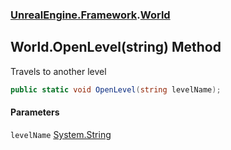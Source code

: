 ### [UnrealEngine.Framework](./UnrealEngine-Framework.md 'UnrealEngine.Framework').[World](./World.md 'UnrealEngine.Framework.World')
## World.OpenLevel(string) Method
Travels to another level  
```csharp
public static void OpenLevel(string levelName);
```
#### Parameters
<a name='UnrealEngine-Framework-World-OpenLevel(string)-levelName'></a>
`levelName` [System.String](https://docs.microsoft.com/en-us/dotnet/api/System.String 'System.String')  
  
